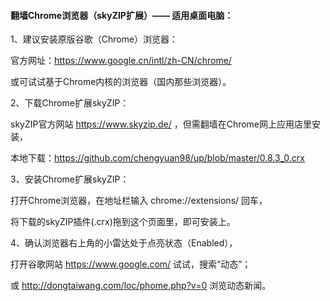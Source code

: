 #### 翻墙Chrome浏览器（skyZIP扩展）—— 适用桌面电脑：

1、建议安装原版谷歌（Chrome）浏览器：

官方网址：https://www.google.cn/intl/zh-CN/chrome/

或可试试基于Chrome内核的浏览器（国内那些浏览器）。

2、下载Chrome扩展skyZIP：

skyZIP官方网站 https://www.skyzip.de/ ，但需翻墙在Chrome网上应用店里安装，

本地下载：https://github.com/chengyuan98/up/blob/master/0.8.3_0.crx

3、安装Chrome扩展skyZIP：

打开Chrome浏览器，在地址栏输入 chrome://extensions/ 回车，

将下载的skyZIP插件(.crx)拖到这个页面里，即可安装上。

4、确认浏览器右上角的小雷达处于点亮状态（Enabled），

打开谷歌网站 https://www.google.com/ 试试，搜索“动态”；

或 http://dongtaiwang.com/loc/phome.php?v=0 浏览动态新闻。
